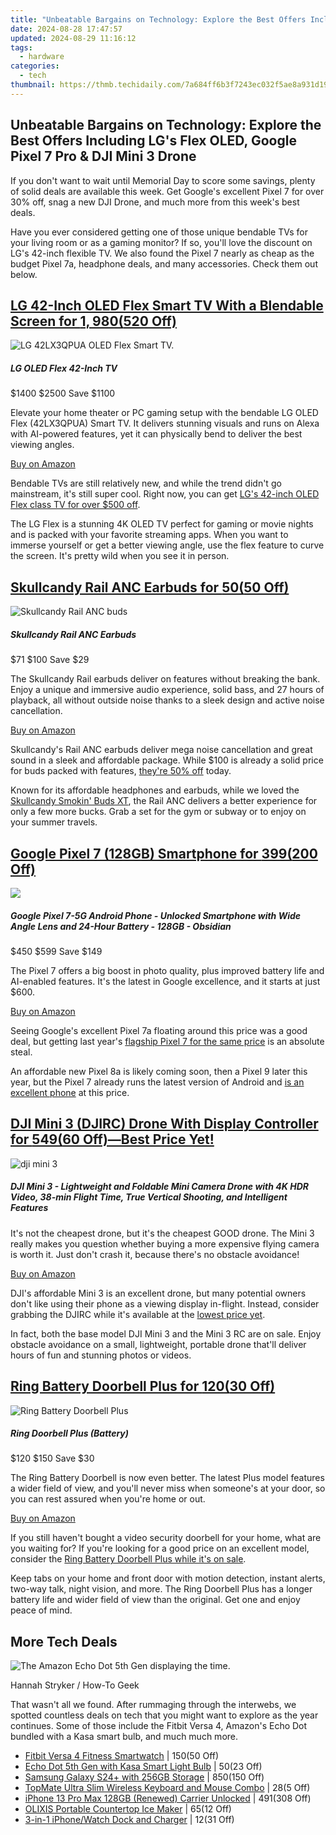 ```yaml
---
title: "Unbeatable Bargains on Technology: Explore the Best Offers Including LG's Flex OLED, Google Pixel 7 Pro & DJI Mini 3 Drone"
date: 2024-08-28 17:47:57
updated: 2024-08-29 11:16:12
tags:
  - hardware
categories:
  - tech
thumbnail: https://thmb.techidaily.com/7a684ff6b3f7243ec032f5ae8a931d190264bae1e112796613965ade353d6f1f.png
---
```


## Unbeatable Bargains on Technology: Explore the Best Offers Including LG's Flex OLED, Google Pixel 7 Pro & DJI Mini 3 Drone

If you don't want to wait until Memorial Day to score some savings, plenty of solid deals are available this week. Get Google's excellent Pixel 7 for over 30% off, snag a new DJI Drone, and much more from this week's best deals.

 Have you ever considered getting one of those unique bendable TVs for your living room or as a gaming monitor? If so, you'll love the discount on LG's 42-inch flexible TV. We also found the Pixel 7 nearly as cheap as the budget Pixel 7a, headphone deals, and many accessories. Check them out below.

## [LG 42-Inch OLED Flex Smart TV With a Blendable Screen for $1,980 ($520 Off)](https://www.amazon.com/LG-42-Inch-Bendable-Screen-42LX3QPUA/dp/B0BC9VYH21/?tag=hotoge-20&ascsubtag=UUhtgUeUpU2002802&asc%5Frefurl=https%3A%2F%2Fwww.howtogeek.com%2Ftop-tech-deals-smart-tv-ring-doorbell-dji-headphones%2F&asc%5Fcampaign=Short-Term) 

![LG 42LX3QPUA OLED Flex Smart TV.](https://static1.howtogeekimages.com/wordpress/wp-content/uploads/2024/04/screenshot-2024-04-23-at-9-02-20-am.jpg) 

#####  LG OLED Flex 42-Inch TV

$1400 $2500 Save $1100 

Elevate your home theater or PC gaming setup with the bendable LG OLED Flex (42LX3QPUA) Smart TV. It delivers stunning visuals and runs on Alexa with AI-powered features, yet it can physically bend to deliver the best viewing angles. 

[Buy on Amazon](https://www.amazon.com/LG-42-Inch-Bendable-Screen-42LX3QPUA/dp/B0BC9VYH21/?tag=hotoge-20&ascsubtag=UUhtgUeUpU2002802&asc%5Frefurl=https%3A%2F%2Fwww.howtogeek.com%2Ftop-tech-deals-smart-tv-ring-doorbell-dji-headphones%2F&asc%5Fcampaign=Short-Term) 

 Bendable TVs are still relatively new, and while the trend didn't go mainstream, it's still super cool. Right now, you can get [LG's 42-inch OLED Flex class TV for over $500 off](https://www.amazon.com/LG-42-Inch-Bendable-Screen-42LX3QPUA/dp/B0BC9VYH21/?tag=hotoge-20&ascsubtag=UUhtgUeUpU2002802&asc%5Frefurl=https%3A%2F%2Fwww.howtogeek.com%2Ftop-tech-deals-smart-tv-ring-doorbell-dji-headphones%2F&asc%5Fcampaign=Short-Term).

 The LG Flex is a stunning 4K OLED TV perfect for gaming or movie nights and is packed with your favorite streaming apps. When you want to immerse yourself or get a better viewing angle, use the flex feature to curve the screen. It's pretty wild when you see it in person.

## [Skullcandy Rail ANC Earbuds for $50 ($50 Off)](https://www.amazon.com/dp/B0C9NGNBPG?th=1&tag=hotoge-20&ascsubtag=UUhtgUeUpU2002802&asc%5Frefurl=https%3A%2F%2Fwww.howtogeek.com%2Ftop-tech-deals-smart-tv-ring-doorbell-dji-headphones%2F&asc%5Fcampaign=Short-Term) 

![Skullcandy Rail ANC buds](https://static1.howtogeekimages.com/wordpress/wp-content/uploads/2024/04/screenshot-2024-04-23-at-9-12-23-am.jpg) 

#####  Skullcandy Rail ANC Earbuds

$71 $100 Save $29 

The Skullcandy Rail earbuds deliver on features without breaking the bank. Enjoy a unique and immersive audio experience, solid bass, and 27 hours of playback, all without outside noise thanks to a sleek design and active noise cancellation. 

[Buy on Amazon](https://www.amazon.com/dp/B0C9NGNBPG?th=1&tag=hotoge-20&ascsubtag=UUhtgUeUpU2002802&asc%5Frefurl=https%3A%2F%2Fwww.howtogeek.com%2Ftop-tech-deals-smart-tv-ring-doorbell-dji-headphones%2F&asc%5Fcampaign=Short-Term) 

 Skullcandy's Rail ANC earbuds deliver mega noise cancellation and great sound in a sleek and affordable package. While $100 is already a solid price for buds packed with features, [they're 50% off](https://www.amazon.com/dp/B0C9NGNBPG?th=1&tag=hotoge-20&ascsubtag=UUhtgUeUpU2002802&asc%5Frefurl=https%3A%2F%2Fwww.howtogeek.com%2Ftop-tech-deals-smart-tv-ring-doorbell-dji-headphones%2F&asc%5Fcampaign=Short-Term) today.

 Known for its affordable headphones and earbuds, while we loved the [Skullcandy Smokin' Buds XT](https://techidaily.com/how-to-transfer-data-from-apple-iphone-15-plus-to-others-devices-drfone-by-drfone-transfer-data-from-ios-transfer-data-from-ios/), the Rail ANC delivers a better experience for only a few more bucks. Grab a set for the gym or subway or to enjoy on your summer travels.

## [Google Pixel 7 (128GB) Smartphone for $399 ($200 Off)](https://www.amazon.com/Google-Pixel-7-5G-Android-Phone/dp/B0BCQVRH38/?th=1&tag=hotoge-20&ascsubtag=UUhtgUeUpU2002802&asc%5Frefurl=https%3A%2F%2Fwww.howtogeek.com%2Ftop-tech-deals-smart-tv-ring-doorbell-dji-headphones%2F&asc%5Fcampaign=Short-Term) 

![](https://static1.howtogeekimages.com/wordpress/wp-content/uploads/2023/08/41-8p9prydl-_sl500_-1.jpg) 

#####  Google Pixel 7-5G Android Phone - Unlocked Smartphone with Wide Angle Lens and 24-Hour Battery - 128GB - Obsidian

$450 $599 Save $149 

The Pixel 7 offers a big boost in photo quality, plus improved battery life and AI-enabled features. It's the latest in Google excellence, and it starts at just $600.

[Buy on Amazon](https://www.amazon.com/Google-Pixel-7-5G-Android-Phone/dp/B0BCQVRH38/?th=1&tag=hotoge-20&ascsubtag=UUhtgUeUpU2002802&asc%5Frefurl=https%3A%2F%2Fwww.howtogeek.com%2Ftop-tech-deals-smart-tv-ring-doorbell-dji-headphones%2F&asc%5Fcampaign=Short-Term) 

 Seeing Google's excellent Pixel 7a floating around this price was a good deal, but getting last year's [flagship Pixel 7 for the same price](https://www.amazon.com/Google-Pixel-7-5G-Android-Phone/dp/B0BCQVRH38/?th=1&tag=hotoge-20&ascsubtag=UUhtgUeUpU2002802&asc%5Frefurl=https%3A%2F%2Fwww.howtogeek.com%2Ftop-tech-deals-smart-tv-ring-doorbell-dji-headphones%2F&asc%5Fcampaign=Short-Term) is an absolute steal.

 An affordable new Pixel 8a is likely coming soon, then a Pixel 9 later this year, but the Pixel 7 already runs the latest version of Android and [is an excellent phone](https://video-content-creator.techidaily.com/new-split-mkv-videos-with-ease-top-10-free-software-options-for-2024/) at this price.

## [DJI Mini 3 (DJIRC) Drone With Display Controller for $549 ($60 Off)—Best Price Yet!](https://www.amazon.com/DJI-Mini-RC-Lightweight-Intelligent/dp/B0BL3NZT5D/?th=1&tag=hotoge-20&ascsubtag=UUhtgUeUpU2002802&asc%5Frefurl=https%3A%2F%2Fwww.howtogeek.com%2Ftop-tech-deals-smart-tv-ring-doorbell-dji-headphones%2F&asc%5Fcampaign=Short-Term) 

![dji mini 3](https://static1.howtogeekimages.com/wordpress/wp-content/uploads/2024/03/dji-mini-3.png) 

#####  DJI Mini 3 - Lightweight and Foldable Mini Camera Drone with 4K HDR Video, 38-min Flight Time, True Vertical Shooting, and Intelligent Features

It's not the cheapest drone, but it's the cheapest GOOD drone. The Mini 3 really makes you question whether buying a more expensive flying camera is worth it. Just don't crash it, because there's no obstacle avoidance!

[Buy on Amazon](https://www.amazon.com/DJI-Mini-Lightweight-Foldable-Intelligent/dp/B0BL3T49JF?th=1&tag=hotoge-20&ascsubtag=UUhtgUeUpU2002802&asc%5Frefurl=https%3A%2F%2Fwww.howtogeek.com%2Ftop-tech-deals-smart-tv-ring-doorbell-dji-headphones%2F&asc%5Fcampaign=Short-Term) 

 DJI's affordable Mini 3 is an excellent drone, but many potential owners don't like using their phone as a viewing display in-flight. Instead, consider grabbing the DJIRC while it's available at the [lowest price yet](https://www.amazon.com/DJI-Mini-RC-Lightweight-Intelligent/dp/B0BL3NZT5D/?th=1&tag=hotoge-20&ascsubtag=UUhtgUeUpU2002802&asc%5Frefurl=https%3A%2F%2Fwww.howtogeek.com%2Ftop-tech-deals-smart-tv-ring-doorbell-dji-headphones%2F&asc%5Fcampaign=Short-Term).

 In fact, both the base model DJI Mini 3 and the Mini 3 RC are on sale. Enjoy obstacle avoidance on a small, lightweight, portable drone that'll deliver hours of fun and stunning photos or videos.

## [Ring Battery Doorbell Plus for $120 ($30 Off)](https://www.amazon.com/All-new-Ring-Battery-Doorbell-detection/dp/B09WZBPX7K?tag=hotoge-20&ascsubtag=UUhtgUeUpU2002802&asc%5Frefurl=https%3A%2F%2Fwww.howtogeek.com%2Ftop-tech-deals-smart-tv-ring-doorbell-dji-headphones%2F&asc%5Fcampaign=Short-Term) 

![Ring Battery Doorbell Plus](https://static1.howtogeekimages.com/wordpress/wp-content/uploads/2024/04/screenshot-2024-04-23-at-9-31-29-am.jpg) 

#####  Ring Doorbell Plus (Battery)

$120 $150 Save $30 

The Ring Battery Doorbell is now even better. The latest Plus model features a wider field of view, and you'll never miss when someone's at your door, so you can rest assured when you're home or out.

[Buy on Amazon](https://www.amazon.com/All-new-Ring-Battery-Doorbell-detection/dp/B09WZBPX7K?tag=hotoge-20&ascsubtag=UUhtgUeUpU2002802&asc%5Frefurl=https%3A%2F%2Fwww.howtogeek.com%2Ftop-tech-deals-smart-tv-ring-doorbell-dji-headphones%2F&asc%5Fcampaign=Short-Term) 

 If you still haven't bought a video security doorbell for your home, what are you waiting for? If you're looking for a good price on an excellent model, consider the [Ring Battery Doorbell Plus while it's on sale](https://www.amazon.com/All-new-Ring-Battery-Doorbell-detection/dp/B09WZBPX7K?tag=hotoge-20&ascsubtag=UUhtgUeUpU2002802&asc%5Frefurl=https%3A%2F%2Fwww.howtogeek.com%2Ftop-tech-deals-smart-tv-ring-doorbell-dji-headphones%2F&asc%5Fcampaign=Short-Term).

 Keep tabs on your home and front door with motion detection, instant alerts, two-way talk, night vision, and more. The Ring Doorbell Plus has a longer battery life and wider field of view than the original. Get one and enjoy peace of mind.

##  More Tech Deals

![The Amazon Echo Dot 5th Gen displaying the time.](https://static1.howtogeekimages.com/wordpress/wp-content/uploads/2023/09/52662692797_b3e10c3d5f_o.jpg) 

Hannah Stryker / How-To Geek

 That wasn't all we found. After rummaging through the interwebs, we spotted countless deals on tech that you might want to explore as the year continues. Some of those include the Fitbit Versa 4, Amazon's Echo Dot bundled with a Kasa smart bulb, and much much more.

* [Fitbit Versa 4 Fitness Smartwatch](https://www.amazon.com/Fitbit-Smartwatch-Readiness-Exercise-Tracking/dp/B0B4MWCFV4?th=1&tag=hotoge-20&ascsubtag=UUhtgUeUpU2002802&asc%5Frefurl=https%3A%2F%2Fwww.howtogeek.com%2Ftop-tech-deals-smart-tv-ring-doorbell-dji-headphones%2F&asc%5Fcampaign=Short-Term) | $150 ($50 Off)
* [Echo Dot 5th Gen with Kasa Smart Light Bulb](https://www.amazon.com/Release-Charcoal-bundle-TP-Link-Smart/dp/B0CL8N8Z82?tag=hotoge-20&ascsubtag=UUhtgUeUpU2002802&asc%5Frefurl=https%3A%2F%2Fwww.howtogeek.com%2Ftop-tech-deals-smart-tv-ring-doorbell-dji-headphones%2F&asc%5Fcampaign=Short-Term) | $50 ($23 Off)
* [Samsung Galaxy S24+ with 256GB Storage](https://www.amazon.com/SAMSUNG-Smartphone-Unlocked-Android-Processor/dp/B0CMDL3H3V?tag=hotoge-20&ascsubtag=UUhtgUeUpU2002802&asc%5Frefurl=https%3A%2F%2Fwww.howtogeek.com%2Ftop-tech-deals-smart-tv-ring-doorbell-dji-headphones%2F&asc%5Fcampaign=Short-Term) | $850 ($150 Off)
* [TopMate Ultra Slim Wireless Keyboard and Mouse Combo](https://www.amazon.com/TopMate-Wireless-Keyboard-Compact-Batteries/dp/B0B5LFWGKP?tag=hotoge-20&ascsubtag=UUhtgUeUpU2002802&asc%5Frefurl=https%3A%2F%2Fwww.howtogeek.com%2Ftop-tech-deals-smart-tv-ring-doorbell-dji-headphones%2F&asc%5Fcampaign=Short-Term) | $28 ($5 Off)
* [iPhone 13 Pro Max 128GB (Renewed) Carrier Unlocked](https://www.amazon.com/dp/B09LPDM924?th=1&tag=hotoge-20&ascsubtag=UUhtgUeUpU2002802&asc%5Frefurl=https%3A%2F%2Fwww.howtogeek.com%2Ftop-tech-deals-smart-tv-ring-doorbell-dji-headphones%2F&asc%5Fcampaign=Short-Term) | $491 ($308 Off)
* [OLIXIS Portable Countertop Ice Maker](https://www.amazon.com/OLIXIS-Portable-Countertop-Minutes-Self-Cleaning/dp/B0CW1RXJ5Q?tag=hotoge-20&ascsubtag=UUhtgUeUpU2002802&asc%5Frefurl=https%3A%2F%2Fwww.howtogeek.com%2Ftop-tech-deals-smart-tv-ring-doorbell-dji-headphones%2F&asc%5Fcampaign=Short-Term) | $65 ($12 Off)
* [3-in-1 iPhone/Watch Dock and Charger](https://www.amazon.com/Charging-Station-iPhone-Wireless-Charger/dp/B0BFCC18FS?tag=hotoge-20&ascsubtag=UUhtgUeUpU2002802&asc%5Frefurl=https%3A%2F%2Fwww.howtogeek.com%2Ftop-tech-deals-smart-tv-ring-doorbell-dji-headphones%2F&asc%5Fcampaign=Short-Term) | $12 ($31 Off)

<ins class="adsbygoogle"
     style="display:block"
     data-ad-format="autorelaxed"
     data-ad-client="ca-pub-7571918770474297"
     data-ad-slot="1223367746"></ins>



<ins class="adsbygoogle"
     style="display:block"
     data-ad-client="ca-pub-7571918770474297"
     data-ad-slot="8358498916"
     data-ad-format="auto"
     data-full-width-responsive="true"></ins>
